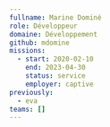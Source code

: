 ```yaml
---
fullname: Marine Dominé
role: Développeur
domaine: Développement
github: mdomine
missions:
  - start: 2020-02-10
    end: 2023-04-30
    status: service
    employer: captive
previously:
  - eva
teams: []
---
```

